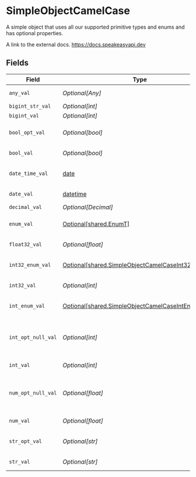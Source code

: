 # SimpleObjectCamelCase

A simple object that uses all our supported primitive types and enums and has optional properties.

A link to the external docs.
<https://docs.speakeasyapi.dev>


## Fields

| Field                                                                                                              | Type                                                                                                               | Required                                                                                                           | Description                                                                                                        | Example                                                                                                            |
| ------------------------------------------------------------------------------------------------------------------ | ------------------------------------------------------------------------------------------------------------------ | ------------------------------------------------------------------------------------------------------------------ | ------------------------------------------------------------------------------------------------------------------ | ------------------------------------------------------------------------------------------------------------------ |
| `any_val`                                                                                                          | *Optional[Any]*                                                                                                    | :heavy_check_mark:                                                                                                 | An any property.                                                                                                   |                                                                                                                    |
| `bigint_str_val`                                                                                                   | *Optional[int]*                                                                                                    | :heavy_minus_sign:                                                                                                 | N/A                                                                                                                |                                                                                                                    |
| `bigint_val`                                                                                                       | *Optional[int]*                                                                                                    | :heavy_minus_sign:                                                                                                 | N/A                                                                                                                |                                                                                                                    |
| `bool_opt_val`                                                                                                     | *Optional[bool]*                                                                                                   | :heavy_minus_sign:                                                                                                 | An optional boolean property.                                                                                      | true                                                                                                               |
| `bool_val`                                                                                                         | *Optional[bool]*                                                                                                   | :heavy_check_mark:                                                                                                 | A boolean property.                                                                                                | true                                                                                                               |
| `date_time_val`                                                                                                    | [date](https://docs.python.org/3/library/datetime.html#date-objects)                                               | :heavy_check_mark:                                                                                                 | A date-time property.                                                                                              | 2020-01-01T00:00:00Z                                                                                               |
| `date_val`                                                                                                         | [datetime](https://docs.python.org/3/library/datetime.html#datetime-objects)                                       | :heavy_check_mark:                                                                                                 | A date property.                                                                                                   | 2020-01-01                                                                                                         |
| `decimal_val`                                                                                                      | *Optional[Decimal]*                                                                                                | :heavy_minus_sign:                                                                                                 | N/A                                                                                                                |                                                                                                                    |
| `enum_val`                                                                                                         | [Optional[shared.EnumT]](undefined/models/shared/enumt.md)                                                         | :heavy_check_mark:                                                                                                 | A string based enum                                                                                                | one                                                                                                                |
| `float32_val`                                                                                                      | *Optional[float]*                                                                                                  | :heavy_check_mark:                                                                                                 | A float32 property.                                                                                                | 2.2222222                                                                                                          |
| `int32_enum_val`                                                                                                   | [Optional[shared.SimpleObjectCamelCaseInt32EnumVal]](undefined/models/shared/simpleobjectcamelcaseint32enumval.md) | :heavy_check_mark:                                                                                                 | An int32 enum property.                                                                                            | 69                                                                                                                 |
| `int32_val`                                                                                                        | *Optional[int]*                                                                                                    | :heavy_check_mark:                                                                                                 | An int32 property.                                                                                                 | 1                                                                                                                  |
| `int_enum_val`                                                                                                     | [Optional[shared.SimpleObjectCamelCaseIntEnumVal]](undefined/models/shared/simpleobjectcamelcaseintenumval.md)     | :heavy_check_mark:                                                                                                 | An integer enum property.                                                                                          | 3                                                                                                                  |
| `int_opt_null_val`                                                                                                 | *Optional[int]*                                                                                                    | :heavy_minus_sign:                                                                                                 | An optional integer property will be null for tests.                                                               | 999999                                                                                                             |
| `int_val`                                                                                                          | *Optional[int]*                                                                                                    | :heavy_check_mark:                                                                                                 | An integer property.                                                                                               | 999999                                                                                                             |
| `num_opt_null_val`                                                                                                 | *Optional[float]*                                                                                                  | :heavy_minus_sign:                                                                                                 | An optional number property will be null for tests.                                                                | 1.1                                                                                                                |
| `num_val`                                                                                                          | *Optional[float]*                                                                                                  | :heavy_check_mark:                                                                                                 | A number property.                                                                                                 | 1.1                                                                                                                |
| `str_opt_val`                                                                                                      | *Optional[str]*                                                                                                    | :heavy_minus_sign:                                                                                                 | An optional string property.                                                                                       | optional example                                                                                                   |
| `str_val`                                                                                                          | *Optional[str]*                                                                                                    | :heavy_check_mark:                                                                                                 | A string property.                                                                                                 | example                                                                                                            |